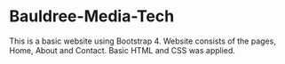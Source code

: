 # Bauldree-Media-Tech
This is a basic website using Bootstrap 4. Website consists of the pages, Home, About and Contact. Basic HTML and CSS was applied. 
